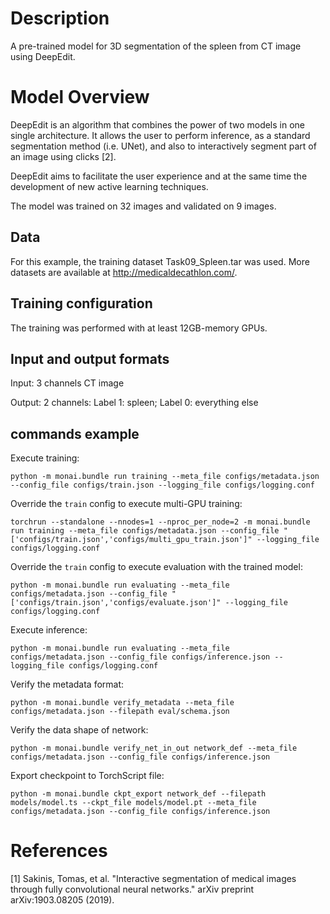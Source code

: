 # Description
A pre-trained model for 3D segmentation of the spleen from CT image using DeepEdit.

# Model Overview
DeepEdit is an algorithm that combines the power of two models in one single architecture.
It allows the user to perform inference, as a standard segmentation method (i.e. UNet), and also to interactively
segment part of an image using clicks [2].

DeepEdit aims to facilitate the user experience and at the same time the development of new active learning techniques.

The model was trained on 32 images and validated on 9 images.

## Data
For this example, the training dataset Task09_Spleen.tar was used. More datasets are available at http://medicaldecathlon.com/.

## Training configuration
The training was performed with at least 12GB-memory GPUs.

## Input and output formats
Input: 3 channels CT image

Output: 2 channels: Label 1: spleen; Label 0: everything else

## commands example
Execute training:

```
python -m monai.bundle run training --meta_file configs/metadata.json --config_file configs/train.json --logging_file configs/logging.conf
```

Override the `train` config to execute multi-GPU training:

```
torchrun --standalone --nnodes=1 --nproc_per_node=2 -m monai.bundle run training --meta_file configs/metadata.json --config_file "['configs/train.json','configs/multi_gpu_train.json']" --logging_file configs/logging.conf
```

Override the `train` config to execute evaluation with the trained model:

```
python -m monai.bundle run evaluating --meta_file configs/metadata.json --config_file "['configs/train.json','configs/evaluate.json']" --logging_file configs/logging.conf
```

Execute inference:

```
python -m monai.bundle run evaluating --meta_file configs/metadata.json --config_file configs/inference.json --logging_file configs/logging.conf
```

Verify the metadata format:

```
python -m monai.bundle verify_metadata --meta_file configs/metadata.json --filepath eval/schema.json
```

Verify the data shape of network:

```
python -m monai.bundle verify_net_in_out network_def --meta_file configs/metadata.json --config_file configs/inference.json
```

Export checkpoint to TorchScript file:

```
python -m monai.bundle ckpt_export network_def --filepath models/model.ts --ckpt_file models/model.pt --meta_file configs/metadata.json --config_file configs/inference.json
```

# References
[1] Sakinis, Tomas, et al. "Interactive segmentation of medical images through fully convolutional neural networks." arXiv preprint arXiv:1903.08205 (2019).
